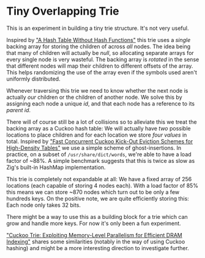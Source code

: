 # Tiny Overlapping Trie

This is an experiment in building a tiny trie structure.
It's not very useful.

Inspired by ["A Hash Table Without Hash Functions"](https://arxiv.org/abs/2209.06038) this trie uses a _single_ backing array for storing the children of across _all_ nodes.
The idea being that many of children will actually be _null_, so allocating separate arrays for every single node is very wasteful.
The backing array is _rotated_ in the sense that different nodes will map their children to different offsets of the array.
This helps randomizing the use of the array even if the symbols used aren't uniformly distributed.

Whenever traversing this trie we need to know whether the next node is actually _our_ children or the children of another node.
We solve this by assigning each node a unique _id_, and that each node has a reference to its _parent id_.

There will of course still be a lot of collisions so to alleviate this we treat the backing array as a Cuckoo hash table:
We will actually have _two_ possible locations to place children and for each location we store _four values_ in total.
Inspired by ["Fast Concurrent Cuckoo Kick-Out Eviction Schemes for High-Density Tables"](https://arxiv.org/abs/1605.05236) we use a simple scheme of ghost-insertions.
In practice, on a subset of `/usr/share/dict/words`, we're able to have a load factor of ~88%.
A simple benchmark suggests that this is twice as slow as Zig's built-in HashMap implementation.

This trie is completely not expandable at all:
We have a fixed array of 256 locations (each capable of storing 4 nodes each).
With a load factor of 85% this means we can store ~870 nodes which turn out to be only a few hundreds keys.
On the positive note, we are quite efficiently storing this:
Each node only takes 32 bits.

There might be a way to use this as a building block for a trie which can grow and handle more keys.
For now it's only been a fun experiment.

["Cuckoo Trie: Exploiting Memory-Level Parallelism for Efficient DRAM Indexing"](https://arxiv.org/abs/2201.09331) shares some similarities (notably in the way of using Cuckoo hashing) and might be a more interesting direction to investigate further.

